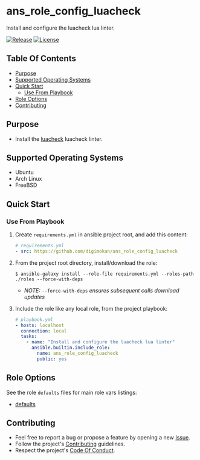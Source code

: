 # ans_role_config_luacheck

Install and configure the luacheck lua linter.

[![Release](https://img.shields.io/github/release/digimokan/ans_role_config_luacheck.svg?label=release)](https://github.com/digimokan/ans_role_config_luacheck/releases/latest "Latest Release Notes")
[![License](https://img.shields.io/badge/license-MIT-blue.svg?label=license)](LICENSE.md "Project License")

## Table Of Contents

* [Purpose](#purpose)
* [Supported Operating Systems](#supported-operating-systems)
* [Quick Start](#quick-start)
    * [Use From Playbook](#use-from-playbook)
* [Role Options](#role-options)
* [Contributing](#contributing)

## Purpose

* Install the [luacheck](https://github.com/mpeterv/luacheck) luacheck linter.

## Supported Operating Systems

* Ubuntu
* Arch Linux
* FreeBSD

## Quick Start

### Use From Playbook

1. Create `requirements.yml` in ansible project root, and add this content:

   ```yaml
   # requirements.yml
   - src: https://github.com/digimokan/ans_role_config_luacheck
   ```

2. From the project root directory, install/download the role:

   ```shell
   $ ansible-galaxy install --role-file requirements.yml --roles-path ./roles --force-with-deps
   ```

   * _NOTE:_ `--force-with-deps` _ensures subsequent calls download updates_

3. Include the role like any local role, from the project playbook:

   ```yaml
   # playbook.yml
   - hosts: localhost
     connection: local
     tasks:
       - name: "Install and configure the luacheck lua linter"
         ansible.builtin.include_role:
           name: ans_role_config_luacheck
           public: yes
   ```

## Role Options

See the role `defaults` files for main role vars listings:

  * [defaults](../defaults/main/)

## Contributing

* Feel free to report a bug or propose a feature by opening a new
  [Issue](https://github.com/digimokan/ans_role_config_luacheck/issues).
* Follow the project's [Contributing](CONTRIBUTING.md) guidelines.
* Respect the project's [Code Of Conduct](CODE_OF_CONDUCT.md).


